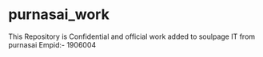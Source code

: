 # purnasai_work
This Repository is Confidential and official work added to soulpage IT from purnasai Empid:- 1906004 
